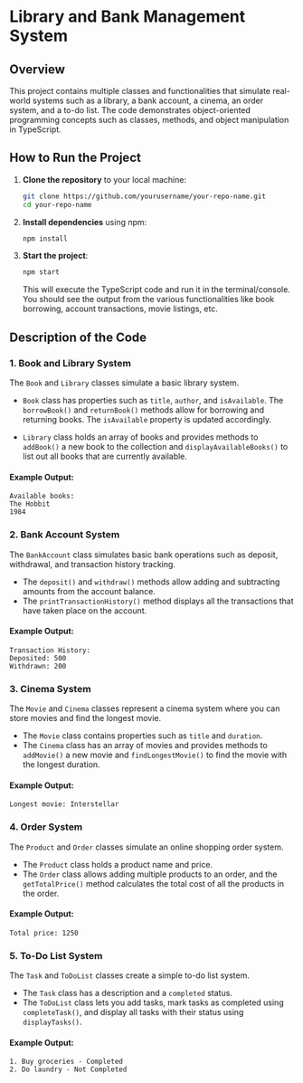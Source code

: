 # Library and Bank Management System

## Overview

This project contains multiple classes and functionalities that simulate real-world systems such as a library, a bank account, a cinema, an order system, and a to-do list. The code demonstrates object-oriented programming concepts such as classes, methods, and object manipulation in TypeScript.

## How to Run the Project

1. **Clone the repository** to your local machine:

    ```bash
    git clone https://github.com/yourusername/your-repo-name.git
    cd your-repo-name
    ```

2. **Install dependencies** using npm:

    ```bash
    npm install
    ```

3. **Start the project**:

    ```bash
    npm start
    ```

    This will execute the TypeScript code and run it in the terminal/console. You should see the output from the various functionalities like book borrowing, account transactions, movie listings, etc.

## Description of the Code

### 1. **Book and Library System**

The `Book` and `Library` classes simulate a basic library system.

- `Book` class has properties such as `title`, `author`, and `isAvailable`. The `borrowBook()` and `returnBook()` methods allow for borrowing and returning books. The `isAvailable` property is updated accordingly.

- `Library` class holds an array of books and provides methods to `addBook()` a new book to the collection and `displayAvailableBooks()` to list out all books that are currently available.

#### Example Output:

```
Available books:
The Hobbit
1984
```


### 2. **Bank Account System**

The `BankAccount` class simulates basic bank operations such as deposit, withdrawal, and transaction history tracking.

- The `deposit()` and `withdraw()` methods allow adding and subtracting amounts from the account balance.
- The `printTransactionHistory()` method displays all the transactions that have taken place on the account.

#### Example Output:

```
Transaction History:
Deposited: 500
Withdrawn: 200
```


### 3. **Cinema System**

The `Movie` and `Cinema` classes represent a cinema system where you can store movies and find the longest movie.

- The `Movie` class contains properties such as `title` and `duration`.
- The `Cinema` class has an array of movies and provides methods to `addMovie()` a new movie and `findLongestMovie()` to find the movie with the longest duration.

#### Example Output:
```
Longest movie: Interstellar
```


### 4. **Order System**

The `Product` and `Order` classes simulate an online shopping order system.

- The `Product` class holds a product name and price.
- The `Order` class allows adding multiple products to an order, and the `getTotalPrice()` method calculates the total cost of all the products in the order.

#### Example Output:

```
Total price: 1250
```


### 5. **To-Do List System**

The `Task` and `ToDoList` classes create a simple to-do list system.

- The `Task` class has a description and a `completed` status.
- The `ToDoList` class lets you add tasks, mark tasks as completed using `completeTask()`, and display all tasks with their status using `displayTasks()`.

#### Example Output:
```
1. Buy groceries - Completed
2. Do laundry - Not Completed
```





